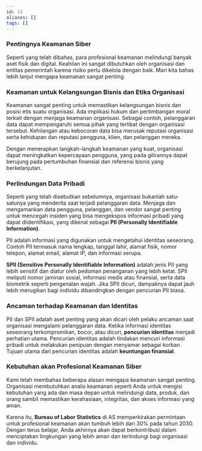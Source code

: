 ```yaml
---
id: 13
aliases: []
tags: []
---
```


### **Pentingnya Keamanan Siber**

Seperti yang telah dibahas, para profesional keamanan melindungi banyak aset fisik dan digital. Keahlian ini sangat dibutuhkan oleh organisasi dan entitas pemerintah karena risiko perlu dikelola dengan baik. Mari kita bahas lebih lanjut mengapa keamanan sangat penting.

### **Keamanan untuk Kelangsungan Bisnis dan Etika Organisasi**

Keamanan sangat penting untuk memastikan kelangsungan bisnis dan posisi etis suatu organisasi. Ada implikasi hukum dan pertimbangan moral terkait dengan menjaga keamanan organisasi. Sebagai contoh, pelanggaran data dapat mempengaruhi semua pihak yang terlibat dengan organisasi tersebut. Kehilangan atau kebocoran data bisa merusak reputasi organisasi serta kehidupan dan reputasi pengguna, klien, dan pelanggan mereka.

Dengan menerapkan langkah-langkah keamanan yang kuat, organisasi dapat meningkatkan kepercayaan pengguna, yang pada gilirannya dapat berujung pada pertumbuhan finansial dan referensi bisnis yang berkelanjutan.

### **Perlindungan Data Pribadi**

Seperti yang telah disebutkan sebelumnya, organisasi bukanlah satu-satunya yang menderita saat terjadi pelanggaran data. Menjaga dan mengamankan data pengguna, pelanggan, dan vendor sangat penting untuk mencegah insiden yang bisa mengekspos informasi pribadi yang dapat diidentifikasi, yang dikenal sebagai **PII (Personally Identifiable Information)**.

PII adalah informasi yang digunakan untuk mengetahui identitas seseorang. Contoh PII termasuk nama lengkap, tanggal lahir, alamat fisik, nomor telepon, alamat email, alamat IP, dan informasi serupa.

**SPII (Sensitive Personally Identifiable Information)** adalah jenis PII yang lebih sensitif dan diatur oleh pedoman penanganan yang lebih ketat. SPII meliputi nomor jaminan sosial, informasi medis atau finansial, serta data biometrik seperti pengenalan wajah. Jika SPII dicuri, dampaknya dapat jauh lebih merugikan bagi individu dibandingkan dengan pencurian PII biasa.

### **Ancaman terhadap Keamanan dan Identitas**

PII dan SPII adalah aset penting yang akan dicari oleh pelaku ancaman saat organisasi mengalami pelanggaran data. Ketika informasi identitas seseorang terkompromikan, bocor, atau dicuri, **pencurian identitas** menjadi perhatian utama. Pencurian identitas adalah tindakan mencuri informasi pribadi untuk melakukan penipuan dengan menyamar sebagai korban. Tujuan utama dari pencurian identitas adalah **keuntungan finansial**.

### **Kebutuhan akan Profesional Keamanan Siber**

Kami telah membahas beberapa alasan mengapa keamanan sangat penting. Organisasi membutuhkan analis keamanan seperti Anda untuk mengisi kebutuhan yang ada dan masa depan untuk melindungi data, produk, dan orang sambil memastikan kerahasiaan, integritas, dan akses informasi yang aman.

Karena itu, **Bureau of Labor Statistics** di AS memperkirakan permintaan untuk profesional keamanan akan tumbuh lebih dari 30% pada tahun 2030. Dengan terus belajar, Anda akhirnya akan dapat berkontribusi dalam menciptakan lingkungan yang lebih aman dan terlindungi bagi organisasi dan individu.
